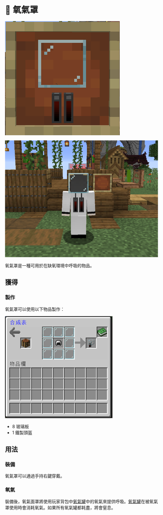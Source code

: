 # 💨 氧氣罩

![](<../.gitbook/assets/image (119).png>)

![](<../.gitbook/assets/image (118).png>)

氧氣罩是一種可用於在缺氧環境中呼吸的物品。

## 獲得

### 製作

氧氣罩可以使用以下物品製作：

![](<../.gitbook/assets/image (121).png>)

* 8 玻璃板
* 1 鐵製頭盔

## 用法

### 裝備

氧氣罩可以通過手持右鍵穿戴。

### 氧氣

裝備後，氧氣面罩將使用玩家背包中[氧氣罐](Oxygen-Tank.md)中的氧氣來提供呼吸。[氧氣罐](Oxygen-Tank.md)在被氧氣罩使用時會消耗氧氣。如果所有氧氣罐都耗盡，將會窒息。
